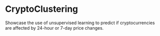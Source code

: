 # CryptoClustering
Showcase the use of unsupervised learning to predict if cryptocurrencies are affected by 24-hour or 7-day price changes.

